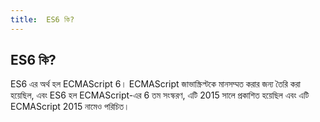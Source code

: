 ```yaml
---
title:  ES6 কি?
---
```

## ES6 কি?

ES6 এর অর্থ হল ECMAScript 6। ECMAScript জাভাস্ক্রিপ্টকে মানসম্মত করার জন্য তৈরি করা হয়েছিল, এবং ES6 হল ECMAScript-এর 6 তম সংস্করণ, এটি 2015 সালে প্রকাশিত হয়েছিল এবং এটি ECMAScript 2015 নামেও পরিচিত।
